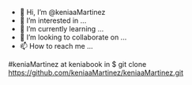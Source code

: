 - 👋 Hi, I’m @keniaaMartinez
- 👀 I’m interested in ...
- 🌱 I’m currently learning ...
- 💞️ I’m looking to collaborate on ...
- 📫 How to reach me ...

<!---
keniaaMartinez/keniaaMartinez is a ✨ special ✨ repository because its `README.md` (this file) appears on your GitHub profile.
You can click the Preview link to take a look at your changes.
--->
#keniaMartinez at keniabook in
$ git clone https://github.com/keniaaMartinez/keniaaMartinez.git

